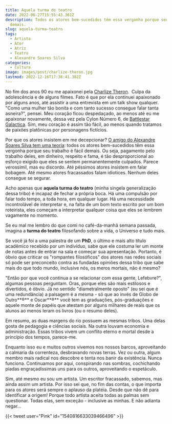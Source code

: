 ```yaml
---
title: Aquela turma do teatro
date: 2022-06-27T15:55:43.361Z
description: Todos os atores bem-sucedidos têm essa vergonha porque seu trabalho é fácil
  demais.
slug: aquela-turma-teatro
tags:
  - Artista
  - Ator
  - Atriz
  - Teatro
  - Alexandre Soares Silva
categories:
  - Cultura
image: images/post/charlize-theron.jpg
lastmod: 2022-12-16T17:38:41.382Z
---
```

No fim dos anos 90 eu me apaixonei pela [Charlize Theron](https://www.imdb.com/name/nm0000234/).  Culpa da adolescência e de alguns filmes. Fato é que por ela continuei apaixonado por alguns anos, até assistir a uma entrevista em um talk show qualquer. "Como uma mulher tão bonita e com tanto sucesso consegue falar tanta asneira?", pensei. Meu coração ficou despedaçado, ao menos até eu me apaixonar novamente, dessa vez pela Cylon Número 6, de [Battlestar Galactica](https://www.imdb.com/title/tt0407362/). Sim, meu coração é assim tão fácil, ao menos quando tratamos de paixões platônicas por personagens fictícios.

Por que os atores insistem em me decepcionar? [O amigo do Alexandre Soares Silva tem uma teoria](https://crusoe.uol.com.br/edicoes/215/atores-sao-pagos-para-nao-falar/): todos os atores bem-sucedidos têm essa vergonha porque seu trabalho é fácil demais. Ou seja, pagamento pelo trabalho deles, em dinheiro, respeito e fama, é tão desproporcional ao esforço exigido que eles se sentem permanentemente culpados. Parece verossímil, mas eu discordo. Até péssimos atores insistem em falar bobagem. Até mesmo atores fracassados falam idiotices. Nenhum deles consegue se segurar.

Acho apenas que **aquela turma do teatro** (minha singela generalização dessa tribo) é incapaz de fechar a própria boca. Há uma compulsão por falar todo tempo, a toda hora, em qualquer lugar. Há uma necessidade incontrolável de interpretar e, na falta de um bom texto escrito por um bom roteirista, eles começam a interpretar qualquer coisa que eles se lembrem vagamente no momento.

Se eu mal me lembro do que comi no café-da-manhã semana passada, imagina a **turma do teatro** filosofando sobre a vida, o Universo e tudo mais.

Se você já foi a uma palestra de um **PhD**, o último e mais alto título acadêmico recebido por um indivíduo, sabe que ele costuma ler um monte de notas antes de entrar na sala e começar sua apresentação. Portanto, é óbvio que criticar os "rompantes filosóficos" dos atores nas redes sociais só pode ser preconceito contra as fundadas opiniões dessa tribo que sabe mais do que todo mundo, inclusive nós, os meros mortais, não é mesmo?

"Então por que você continua a se relacionar com essa gente, Lefebvre?", algumas pessoas perguntam. Oras, porque eles são mais estilosos e divertidos, é óbvio. Já no sentido "diametralmente oposto" (eu sei que é uma redundância) a paisagem é a mesma - só que ao invés de Globo de Outro**®** e Oscar**®** você tem as graduações, pós-graduações e aquele monte de papéis que atestam por alguns milhares de reais que os alunos ao menos leram os livros (ou o resumo deles).

Em resumo, as duas margens do rio possuem as mesmas tribos. Uma delas gosta de pedagogia e ciências sociais. Na outra louvam economia e administração. Essas tribos vivem um conflito eterno e mortal desde a princípio dos tempos, parece-me. 

Enquanto isso eu e muitos outros vivemos nos nossos barcos, aproveitando a calmaria da correnteza, desbravando novas terras. Vez ou outra, algum membro mais radical nos descobre e tenta nos banir da existência. Nunca funciona. Continuamos por aqui, conspirando nas sombras, cochichando piadas engraçadíssimas uns para os outros, aproveitando o espetáculo.

Sim, até mesmo eu sou um artista. Um escritor fracassado, sabemos, mas ainda assim um artista. Por isso sei que, no fim das contas, o que importa para os atores será sempre o aplauso da platéia. Desde que não dê para identificar a origem! Porque todo artista aceita todas as palmas sem questionar. Todas elas, sem exceção - inclusive as minhas. E não adianta negar...

{{< tweet user="Pink" id="1540816633039466496" >}}
